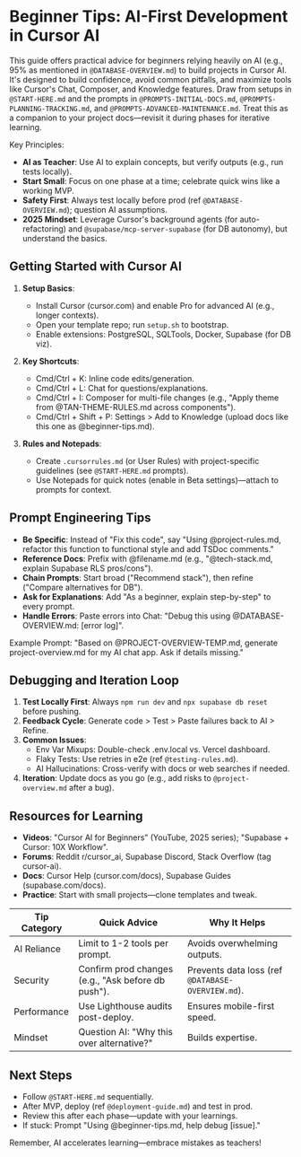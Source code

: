 # Beginner Tips: AI-First Development in Cursor AI

This guide offers practical advice for beginners relying heavily on AI (e.g., 95% as mentioned in `@DATABASE-OVERVIEW.md`) to build projects in Cursor AI. It's designed to build confidence, avoid common pitfalls, and maximize tools like Cursor's Chat, Composer, and Knowledge features. Draw from setups in `@START-HERE.md` and the prompts in `@PROMPTS-INITIAL-DOCS.md`, `@PROMPTS-PLANNING-TRACKING.md`, and `@PROMPTS-ADVANCED-MAINTENANCE.md`. Treat this as a companion to your project docs—revisit it during phases for iterative learning.

Key Principles:
- **AI as Teacher**: Use AI to explain concepts, but verify outputs (e.g., run tests locally).
- **Start Small**: Focus on one phase at a time; celebrate quick wins like a working MVP.
- **Safety First**: Always test locally before prod (ref `@DATABASE-OVERVIEW.md`); question AI assumptions.
- **2025 Mindset**: Leverage Cursor's background agents (for auto-refactoring) and `@supabase/mcp-server-supabase` (for DB autonomy), but understand the basics.

## Getting Started with Cursor AI
1. **Setup Basics**:
   - Install Cursor (cursor.com) and enable Pro for advanced AI (e.g., longer contexts).
   - Open your template repo; run `setup.sh` to bootstrap.
   - Enable extensions: PostgreSQL, SQLTools, Docker, Supabase (for DB viz).

2. **Key Shortcuts**:
   - Cmd/Ctrl + K: Inline code edits/generation.
   - Cmd/Ctrl + L: Chat for questions/explanations.
   - Cmd/Ctrl + I: Composer for multi-file changes (e.g., "Apply theme from @TAN-THEME-RULES.md across components").
   - Cmd/Ctrl + Shift + P: Settings > Add to Knowledge (upload docs like this one as @beginner-tips.md).

3. **Rules and Notepads**:
   - Create `.cursorrules.md` (or User Rules) with project-specific guidelines (see `@START-HERE.md` prompts).
   - Use Notepads for quick notes (enable in Beta settings)—attach to prompts for context.

## Prompt Engineering Tips
- **Be Specific**: Instead of "Fix this code", say "Using @project-rules.md, refactor this function to functional style and add TSDoc comments."
- **Reference Docs**: Prefix with @filename.md (e.g., "@tech-stack.md, explain Supabase RLS pros/cons").
- **Chain Prompts**: Start broad ("Recommend stack"), then refine ("Compare alternatives for DB").
- **Ask for Explanations**: Add "As a beginner, explain step-by-step" to every prompt.
- **Handle Errors**: Paste errors into Chat: "Debug this using @DATABASE-OVERVIEW.md: [error log]".

Example Prompt: "Based on @PROJECT-OVERVIEW-TEMP.md, generate project-overview.md for my AI chat app. Ask if details missing."

## Debugging and Iteration Loop
1. **Test Locally First**: Always `npm run dev` and `npx supabase db reset` before pushing.
2. **Feedback Cycle**: Generate code > Test > Paste failures back to AI > Refine.
3. **Common Issues**:
   - Env Var Mixups: Double-check .env.local vs. Vercel dashboard.
   - Flaky Tests: Use retries in e2e (ref `@testing-rules.md`).
   - AI Hallucinations: Cross-verify with docs or web searches if needed.
4. **Iteration**: Update docs as you go (e.g., add risks to `@project-overview.md` after a bug).

## Resources for Learning
- **Videos**: "Cursor AI for Beginners" (YouTube, 2025 series); "Supabase + Cursor: 10X Workflow".
- **Forums**: Reddit r/cursor_ai, Supabase Discord, Stack Overflow (tag cursor-ai).
- **Docs**: Cursor Help (cursor.com/docs), Supabase Guides (supabase.com/docs).
- **Practice**: Start with small projects—clone templates and tweak.

| Tip Category | Quick Advice | Why It Helps |
|--------------|--------------|-------------|
| AI Reliance | Limit to 1-2 tools per prompt. | Avoids overwhelming outputs. |
| Security | Confirm prod changes (e.g., "Ask before db push"). | Prevents data loss (ref `@DATABASE-OVERVIEW.md`). |
| Performance | Use Lighthouse audits post-deploy. | Ensures mobile-first speed. |
| Mindset | Question AI: "Why this over alternative?" | Builds expertise. |

## Next Steps
- Follow `@START-HERE.md` sequentially.
- After MVP, deploy (ref `@deployment-guide.md`) and test in prod.
- Review this after each phase—update with your learnings.
- If stuck: Prompt "Using @beginner-tips.md, help debug [issue]." 

Remember, AI accelerates learning—embrace mistakes as teachers!